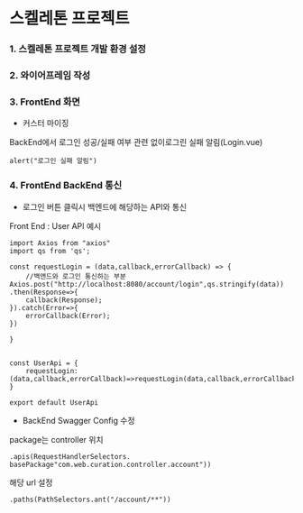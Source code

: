 # 스켈레톤 프로젝트




### 1. 스켈레톤 프로젝트 개발 환경 설정

### 2. 와이어프레임 작성

### 3. FrontEnd 화면 
 
- 커스터 마이징


BackEnd에서 로그인 성공/실패 여부 관련 없이로그린 실패 알림(Login.vue)
```
alert("로그인 실패 알림")
```



### 4. FrontEnd BackEnd 통신
- 로그인 버튼 클릭시 백엔드에 해당하는 API와 통신

Front End : User API 예시
```
import Axios from "axios"
import qs from 'qs';

const requestLogin = (data,callback,errorCallback) => {
    //백앤드와 로그인 통신하는 부분
Axios.post("http://localhost:8080/account/login",qs.stringify(data))
.then(Response=>{
    callback(Response);
}).catch(Error=>{
    errorCallback(Error);
})

}


const UserApi = {
    requestLogin:(data,callback,errorCallback)=>requestLogin(data,callback,errorCallback)
}

export default UserApi

```


- BackEnd Swagger Config 수정

package는 controller 위치
```
.apis(RequestHandlerSelectors. basePackage"com.web.curation.controller.account"))
```

해당 url 설정
```
.paths(PathSelectors.ant("/account/**"))
```






